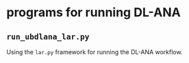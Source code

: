 # programs for running DL-ANA

## `run_ubdlana_lar.py`

Using the `lar.py` framework for running the DL-ANA workflow.